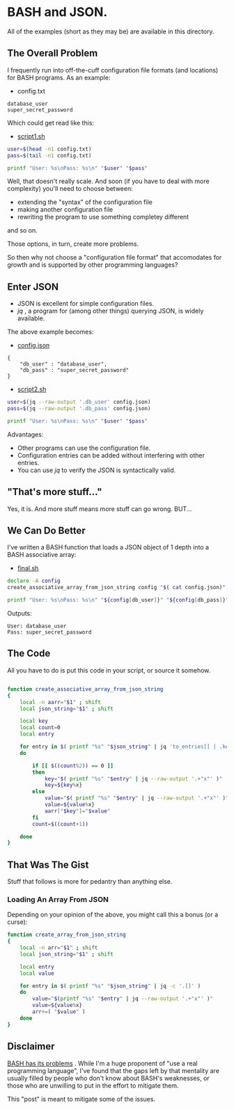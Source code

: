 # BASH and JSON.

All of the examples (short as they may be) are available in this directory.

## The Overall Problem

I frequently run into off-the-cuff configuration file formats (and locations)
for BASH programs.  As an example:

* config.txt
```
database_user
super_secret_password
```

Which could get read like this:

* [script1&#46;sh](./script1.sh)
```bash
user=$(head -n1 config.txt)
pass=$(tail -n1 config.txt)

printf "User: %s\nPass: %s\n" "$user" "$pass"
```

Well, that doesn't really scale.  And soon (if you have to deal with more
complexity) you'll need to choose between:
* extending the "syntax" of the configuration file
* making another configuration file
* rewriting the program to use something completey different

and so on.

Those options, in turn, create more problems.

So then why not choose a "configuration file format" that accomodates for
growth and is supported by other programming languages?

## Enter JSON

* JSON is excellent for simple configuration files.
* *jq* , a program for (among other things) querying JSON, is widely available.

The above example becomes:

* [config.json](./config.json)
```
{
	"db_user" : "database_user",
	"db_pass" : "super_secret_password"
}
```

* [script2&#46;sh](./script2.sh)
```bash
user=$(jq --raw-output '.db_user' config.json)
pass=$(jq --raw-output '.db_pass' config.json)

printf "User: %s\nPass: %s\n" "$user" "$pass"
```

Advantages:
* Other programs can use the configuration file.
* Configuration entries can be added without interfering with other entries.
* You can use *jq* to verify the JSON is syntactically valid.

## "That's more stuff..."

Yes, it is.  And more stuff means more stuff can go wrong.  BUT...

## We Can Do Better

I've written a BASH function that loads a JSON object of 1 depth
into a BASH associative array:

* [final&#46;sh](./final.sh)

```bash
declare -A config
create_associative_array_from_json_string config "$( cat config.json)"

printf "User: %s\nPass: %s\n" "${config[db_user]}" "${config[db_pass]}"
```

Outputs:

```
User: database_user
Pass: super_secret_password
```

## The Code

All you have to do is put this code in your script, or source it somehow. 

```bash

function create_associative_array_from_json_string
{
	local -n aarr="$1" ; shift
	local json_string="$1" ; shift

	local key
	local count=0
	local entry

	for entry in $( printf "%s" "$json_string" | jq 'to_entries[] | .key, .value' )
	do

		if [[ $((count%2)) == 0 ]]
		then
			key="$( printf "%s" "$entry" | jq --raw-output '.+"x"' )"
			key=${key%x}
		else
			value="$( printf "%s" "$entry" | jq --raw-output '.+"x"' )"
			value=${value%x}
			aarr["$key"]="$value"
		fi
		count=$((count+1))

	done
}
```

## That Was The Gist

Stuff that follows is more for pedantry than anything else.

### Loading An Array From JSON

Depending on your opinion of the above, you might call this a bonus (or a curse):

```bash
function create_array_from_json_string
{
	local -n arr="$1" ; shift
	local json_string="$1" ; shift

	local entry
	local value

	for entry in $( printf "%s" "$json_string" | jq -c '.[]' )
	do
		value="$(printf "%s" "$entry" | jq --raw-output '.+"x"' )"
		value=${value%x}
		arr+=( "$value" )
	done	
}
```

## Disclaimer

[BASH has its problems](http://mywiki.wooledge.org/BashWeaknesses) .
While I'm a huge proponent of "use a real programming language", I've found
that the gaps left by that mentality are usually filled by people who don't
know about BASH's weaknesses, or those who are unwilling to put in the
effort to mitigate them.

This "post" is meant to mitigate some of the issues.
